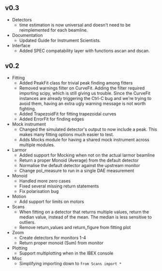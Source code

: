 v0.3
----

- Detectors
  - time estimation is now universal and doesn't need to be
	reimplemented for each beamline.
- Documentation
  - Updated Guide for Instrument Scientists.
- Interface
  - Added SPEC compatability layer with functions ascan and dscan.

v0.2
----

- Fitting
  - Added PeakFit class for trivial peak finding among fitters
  - Removed warnings filter on CurveFit.  Adding the filter required
	importing scipy, which is still giving us trouble.  Since the
	CurveFit instances are already triggering the Ctrl-C bug and we're
	trying to avoid them, having an extra ugly warning message is not
	worth fighting.
  - Added TrapezoidFit for fitting trapezoidal curves
  - Added ErrorFit for finding edges
- Mock instrument
  - Changed the simulated detector's output to now include a peak.
	This makes many fitting options much easier to test.
  - Adds Mocks module for having a shared mock instrument across
	multiple modules.
- Larmor
  - Added support for Mocking when not on the actual larmor beamline
  - Return a proper Monoid (Average) from the default detector
  - Normalise the default detector against the upstream monitor
  - Change pol_measure to run in a single DAE measurement
- Monoid
  - Handled more zero cases
  - Fixed several missing return statements
  - Fix polarisation bug
- Motion
  - Add support for limits on motors
- Scans
  - When fitting on a detector that returns multiple values, return
	the median value, instead of the mean.  The median is less
	sensitive to outliers.
  - Remove return_values and return_figure from fitting plot
- Zoom
  - Create detectors for monitors 1-4
  - Return proper monoid (Sum) from monitor
- Plotting
  - Support multiplotting when in the IBEX console
- Misc
  - Simplifying importing down to `from Scans import *`
